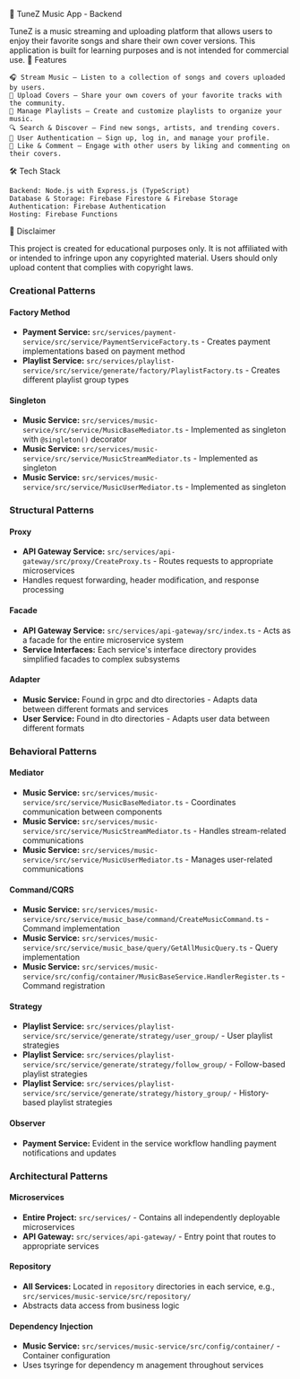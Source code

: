 🎵 TuneZ Music App - Backend

TuneZ is a music streaming and uploading platform that allows users to enjoy their favorite songs and share their own cover versions. This application is built for learning purposes and is not intended for commercial use.
📌 Features

    🎧 Stream Music – Listen to a collection of songs and covers uploaded by users.
    🎤 Upload Covers – Share your own covers of your favorite tracks with the community.
    📂 Manage Playlists – Create and customize playlists to organize your music.
    🔍 Search & Discover – Find new songs, artists, and trending covers.
    👤 User Authentication – Sign up, log in, and manage your profile.
    💬 Like & Comment – Engage with other users by liking and commenting on their covers.

🛠️ Tech Stack

    Backend: Node.js with Express.js (TypeScript)
    Database & Storage: Firebase Firestore & Firebase Storage
    Authentication: Firebase Authentication
    Hosting: Firebase Functions

📜 Disclaimer

This project is created for educational purposes only. It is not affiliated with or intended to infringe upon any copyrighted material. Users should only upload content that complies with copyright laws.

### Creational Patterns

#### Factory Method
- **Payment Service:** `src/services/payment-service/src/service/PaymentServiceFactory.ts` - Creates payment implementations based on payment method
- **Playlist Service:** `src/services/playlist-service/src/service/generate/factory/PlaylistFactory.ts` - Creates different playlist group types

#### Singleton
- **Music Service:** `src/services/music-service/src/service/MusicBaseMediator.ts` - Implemented as singleton with `@singleton()` decorator
- **Music Service:** `src/services/music-service/src/service/MusicStreamMediator.ts` - Implemented as singleton
- **Music Service:** `src/services/music-service/src/service/MusicUserMediator.ts` - Implemented as singleton

### Structural Patterns

#### Proxy
- **API Gateway Service:** `src/services/api-gateway/src/proxy/CreateProxy.ts` - Routes requests to appropriate microservices
- Handles request forwarding, header modification, and response processing

#### Facade
- **API Gateway Service:** `src/services/api-gateway/src/index.ts` - Acts as a facade for the entire microservice system
- **Service Interfaces:** Each service's interface directory provides simplified facades to complex subsystems

#### Adapter
- **Music Service:** Found in grpc and dto directories - Adapts data between different formats and services
- **User Service:** Found in dto directories - Adapts user data between different formats

### Behavioral Patterns

#### Mediator
- **Music Service:** `src/services/music-service/src/service/MusicBaseMediator.ts` - Coordinates communication between components
- **Music Service:** `src/services/music-service/src/service/MusicStreamMediator.ts` - Handles stream-related communications
- **Music Service:** `src/services/music-service/src/service/MusicUserMediator.ts` - Manages user-related communications

#### Command/CQRS
- **Music Service:** `src/services/music-service/src/service/music_base/command/CreateMusicCommand.ts` - Command implementation
- **Music Service:** `src/services/music-service/src/service/music_base/query/GetAllMusicQuery.ts` - Query implementation
- **Music Service:** `src/services/music-service/src/config/container/MusicBaseService.HandlerRegister.ts` - Command registration

#### Strategy
- **Playlist Service:** `src/services/playlist-service/src/service/generate/strategy/user_group/` - User playlist strategies
- **Playlist Service:** `src/services/playlist-service/src/service/generate/strategy/follow_group/` - Follow-based playlist strategies
- **Playlist Service:** `src/services/playlist-service/src/service/generate/strategy/history_group/` - History-based playlist strategies

#### Observer
- **Payment Service:** Evident in the service workflow handling payment notifications and updates

### Architectural Patterns

#### Microservices
- **Entire Project:** `src/services/` - Contains all independently deployable microservices
- **API Gateway:** `src/services/api-gateway/` - Entry point that routes to appropriate services

#### Repository
- **All Services:** Located in `repository` directories in each service, e.g., `src/services/music-service/src/repository/`
- Abstracts data access from business logic

#### Dependency Injection
- **Music Service:** `src/services/music-service/src/config/container/` - Container configuration
- Uses tsyringe for dependency m anagement throughout services